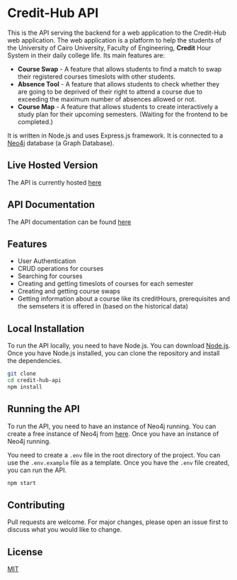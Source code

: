 # Credit-Hub API

This is the API serving the backend for a web application to the Credit-Hub web application. The web application is a platform to help the students of the University of Cairo University, Faculty of Engineering, **Credit** Hour System in their daily college life. Its main features are:
 - **Course Swap** - A feature that allows students to find a match to swap their registered courses timeslots with other students.
 - **Absence Tool** - A feature that allows students to check whether they are going to be deprived of their right to attend a course due to exceeding the maximum number of absences allowed or not.
 - **Course Map** - A feature that allows students to create interactively a study plan for their upcoming semesters. (Waiting for the frontend to be completed.)

It is written in Node.js and uses Express.js framework. It is connected to a [Neo4j](https://neo4j.com/) database (a Graph Database).

## Live Hosted Version

The API is currently hosted [here](https://credithub.onrender.com/api-docs/)

## API Documentation

The API documentation can be found [here](https://credithub.onrender.com/api-docs/)

## Features

-   User Authentication
-   CRUD operations for courses
-   Searching for courses
-   Creating and getting timeslots of courses for each semester
-   Creating and getting course swaps
-   Getting information about a course like its creditHours, prerequisites and the semseters it is offered in (based on the historical data)

## Local Installation

To run the API locally, you need to have Node.js. You can download [Node.js](https://nodejs.org/en/download/). Once you have Node.js installed, you can clone the repository and install the dependencies.

```bash
git clone
cd credit-hub-api
npm install
```

## Running the API

To run the API, you need to have an instance of Neo4j running. You can create a free instance of Neo4j from [here](https://neo4j.com/developer/neo4j-cloud/). Once you have an instance of Neo4j running.

You need to create a `.env` file in the root directory of the project. You can use the `.env.example` file as a template. Once you have the `.env` file created, you can run the API.

```bash
npm start
```

## Contributing

Pull requests are welcome. For major changes, please open an issue first to discuss what you would like to change.

## License

[MIT](https://choosealicense.com/licenses/mit/)

